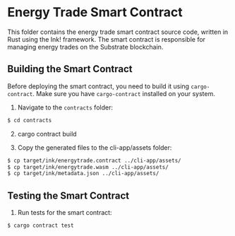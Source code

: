 # Energy Trade Smart Contract

This folder contains the energy trade smart contract source code, written in Rust using the Ink! framework. The smart contract is responsible for managing energy trades on the Substrate blockchain.

## Building the Smart Contract

Before deploying the smart contract, you need to build it using `cargo-contract`. Make sure you have `cargo-contract` installed on your system.

1. Navigate to the `contracts` folder:

```sh
$ cd contracts
```

2. cargo contract build

3. Copy the generated files to the cli-app/assets folder:

```sh
$ cp target/ink/energytrade.contract ../cli-app/assets/
$ cp target/ink/energytrade.wasm ../cli-app/assets/
$ cp target/ink/metadata.json ../cli-app/assets/
```

## Testing the Smart Contract

1. Run tests for the smart contract:

```sh
$ cargo contract test
```
